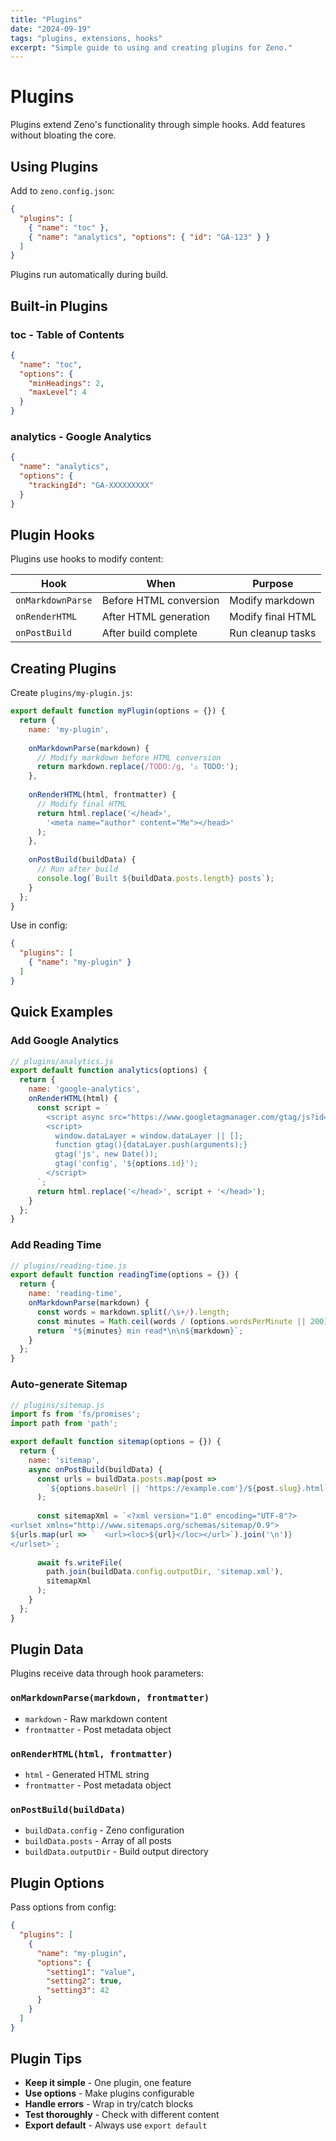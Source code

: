```yaml
---
title: "Plugins"
date: "2024-09-19"
tags: "plugins, extensions, hooks"
excerpt: "Simple guide to using and creating plugins for Zeno."
---
```


# Plugins

Plugins extend Zeno's functionality through simple hooks. Add features without bloating the core.

## Using Plugins

Add to `zeno.config.json`:

```json
{
  "plugins": [
    { "name": "toc" },
    { "name": "analytics", "options": { "id": "GA-123" } }
  ]
}
```

Plugins run automatically during build.

## Built-in Plugins

### **toc** - Table of Contents
```json
{
  "name": "toc",
  "options": {
    "minHeadings": 2,
    "maxLevel": 4
  }
}
```

### **analytics** - Google Analytics
```json
{
  "name": "analytics",
  "options": {
    "trackingId": "GA-XXXXXXXXX"
  }
}
```

## Plugin Hooks

Plugins use hooks to modify content:

| Hook | When | Purpose |
|------|------|---------|
| `onMarkdownParse` | Before HTML conversion | Modify markdown |
| `onRenderHTML` | After HTML generation | Modify final HTML |
| `onPostBuild` | After build complete | Run cleanup tasks |

## Creating Plugins

Create `plugins/my-plugin.js`:

```javascript
export default function myPlugin(options = {}) {
  return {
    name: 'my-plugin',
    
    onMarkdownParse(markdown) {
      // Modify markdown before HTML conversion
      return markdown.replace(/TODO:/g, '⚠️ TODO:');
    },
    
    onRenderHTML(html, frontmatter) {
      // Modify final HTML
      return html.replace('</head>', 
        '<meta name="author" content="Me"></head>'
      );
    },
    
    onPostBuild(buildData) {
      // Run after build
      console.log(`Built ${buildData.posts.length} posts`);
    }
  };
}
```

Use in config:
```json
{
  "plugins": [
    { "name": "my-plugin" }
  ]
}
```

## Quick Examples

### Add Google Analytics
```javascript
// plugins/analytics.js
export default function analytics(options) {
  return {
    name: 'google-analytics',
    onRenderHTML(html) {
      const script = `
        <script async src="https://www.googletagmanager.com/gtag/js?id=${options.id}"></script>
        <script>
          window.dataLayer = window.dataLayer || [];
          function gtag(){dataLayer.push(arguments);}
          gtag('js', new Date());
          gtag('config', '${options.id}');
        </script>
      `;
      return html.replace('</head>', script + '</head>');
    }
  };
}
```

### Add Reading Time
```javascript
// plugins/reading-time.js
export default function readingTime(options = {}) {
  return {
    name: 'reading-time',
    onMarkdownParse(markdown) {
      const words = markdown.split(/\s+/).length;
      const minutes = Math.ceil(words / (options.wordsPerMinute || 200));
      return `*${minutes} min read*\n\n${markdown}`;
    }
  };
}
```

### Auto-generate Sitemap
```javascript
// plugins/sitemap.js
import fs from 'fs/promises';
import path from 'path';

export default function sitemap(options = {}) {
  return {
    name: 'sitemap',
    async onPostBuild(buildData) {
      const urls = buildData.posts.map(post => 
        `${options.baseUrl || 'https://example.com'}/${post.slug}.html`
      );
      
      const sitemapXml = `<?xml version="1.0" encoding="UTF-8"?>
<urlset xmlns="http://www.sitemaps.org/schemas/sitemap/0.9">
${urls.map(url => `  <url><loc>${url}</loc></url>`).join('\n')}
</urlset>`;
      
      await fs.writeFile(
        path.join(buildData.config.outputDir, 'sitemap.xml'),
        sitemapXml
      );
    }
  };
}
```

## Plugin Data

Plugins receive data through hook parameters:

### `onMarkdownParse(markdown, frontmatter)`
- `markdown` - Raw markdown content
- `frontmatter` - Post metadata object

### `onRenderHTML(html, frontmatter)`
- `html` - Generated HTML string
- `frontmatter` - Post metadata object

### `onPostBuild(buildData)`
- `buildData.config` - Zeno configuration
- `buildData.posts` - Array of all posts
- `buildData.outputDir` - Build output directory

## Plugin Options

Pass options from config:

```json
{
  "plugins": [
    {
      "name": "my-plugin",
      "options": {
        "setting1": "value",
        "setting2": true,
        "setting3": 42
      }
    }
  ]
}
```

## Plugin Tips

- **Keep it simple** - One plugin, one feature
- **Use options** - Make plugins configurable
- **Handle errors** - Wrap in try/catch blocks
- **Test thoroughly** - Check with different content
- **Export default** - Always use `export default`